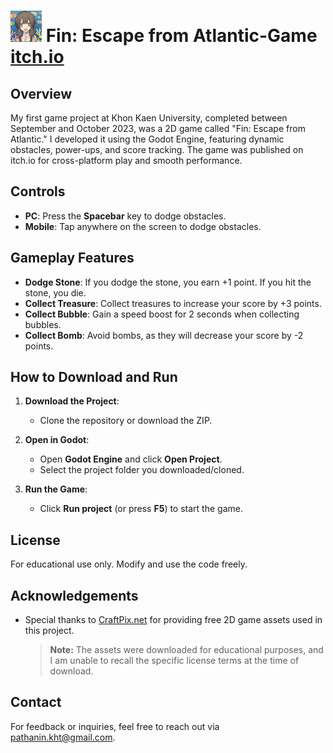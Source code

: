 # ![Logo](https://github.com/pathanin-kht/Fin-Escape-from-Atlantic-Game/blob/acaf3a527d071495c8faaf716b4dd7db659d4a18/logo%20(50%20x%2050%20px).png)  **Fin: Escape from Atlantic-Game** [itch.io](https://pathanink.itch.io/finn-escape-from-atlantis)

## Overview
My first game project at Khon Kaen University, completed between September and October 2023, was a 2D game called "Fin: Escape from Atlantic." I developed it using the Godot Engine, featuring dynamic obstacles, power-ups, and score tracking. The game was published on itch.io for cross-platform play and smooth performance.

## Controls
- **PC**: Press the **Spacebar** key to dodge obstacles.
- **Mobile**: Tap anywhere on the screen to dodge obstacles.
  
## Gameplay Features
- **Dodge Stone**: If you dodge the stone, you earn +1 point. If you hit the stone, you die.
- **Collect Treasure**: Collect treasures to increase your score by +3 points.
- **Collect Bubble**: Gain a speed boost for 2 seconds when collecting bubbles.
- **Collect Bomb**: Avoid bombs, as they will decrease your score by -2 points.
  
## How to Download and Run
1. **Download the Project**:
   - Clone the repository or download the ZIP.

2. **Open in Godot**:
   - Open **Godot Engine** and click **Open Project**.
   - Select the project folder you downloaded/cloned.

3. **Run the Game**:
   - Click **Run project** (or press **F5**) to start the game.
## License
For educational use only. Modify and use the code freely.

## Acknowledgements
- Special thanks to [CraftPix.net](https://craftpix.net/) for providing free 2D game assets used in this project.
  
  > **Note:** The assets were downloaded for educational purposes, and I am unable to recall the specific license terms at the time of download.
  
## Contact
For feedback or inquiries, feel free to reach out via [pathanin.kht@gmail.com](pathanin.kht@gmail.com).
